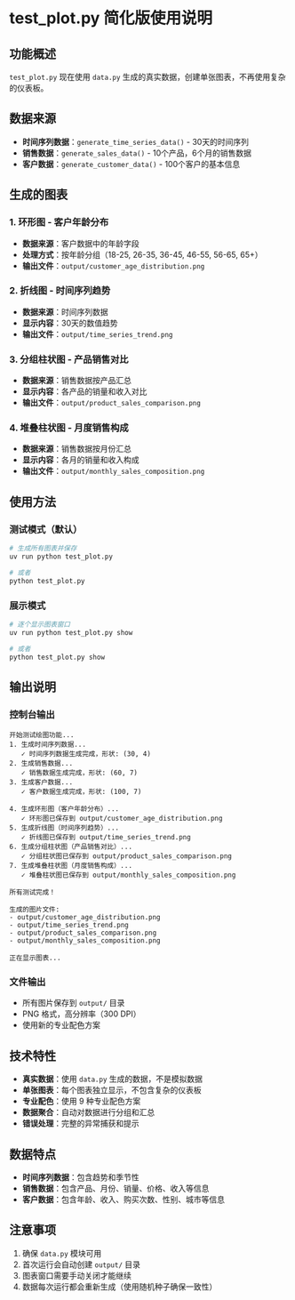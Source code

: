 # test_plot.py 简化版使用说明

## 功能概述

`test_plot.py` 现在使用 `data.py` 生成的真实数据，创建单张图表，不再使用复杂的仪表板。

## 数据来源

- **时间序列数据**：`generate_time_series_data()` - 30天的时间序列
- **销售数据**：`generate_sales_data()` - 10个产品，6个月的销售数据
- **客户数据**：`generate_customer_data()` - 100个客户的基本信息

## 生成的图表

### 1. 环形图 - 客户年龄分布
- **数据来源**：客户数据中的年龄字段
- **处理方式**：按年龄分组（18-25, 26-35, 36-45, 46-55, 56-65, 65+）
- **输出文件**：`output/customer_age_distribution.png`

### 2. 折线图 - 时间序列趋势
- **数据来源**：时间序列数据
- **显示内容**：30天的数值趋势
- **输出文件**：`output/time_series_trend.png`

### 3. 分组柱状图 - 产品销售对比
- **数据来源**：销售数据按产品汇总
- **显示内容**：各产品的销量和收入对比
- **输出文件**：`output/product_sales_comparison.png`

### 4. 堆叠柱状图 - 月度销售构成
- **数据来源**：销售数据按月份汇总
- **显示内容**：各月的销量和收入构成
- **输出文件**：`output/monthly_sales_composition.png`

## 使用方法

### 测试模式（默认）
```bash
# 生成所有图表并保存
uv run python test_plot.py

# 或者
python test_plot.py
```

### 展示模式
```bash
# 逐个显示图表窗口
uv run python test_plot.py show

# 或者
python test_plot.py show
```

## 输出说明

### 控制台输出
```
开始测试绘图功能...
1. 生成时间序列数据...
   ✓ 时间序列数据生成完成，形状: (30, 4)
2. 生成销售数据...
   ✓ 销售数据生成完成，形状: (60, 7)
3. 生成客户数据...
   ✓ 客户数据生成完成，形状: (100, 7)

4. 生成环形图（客户年龄分布）...
   ✓ 环形图已保存到 output/customer_age_distribution.png
5. 生成折线图（时间序列趋势）...
   ✓ 折线图已保存到 output/time_series_trend.png
6. 生成分组柱状图（产品销售对比）...
   ✓ 分组柱状图已保存到 output/product_sales_comparison.png
7. 生成堆叠柱状图（月度销售构成）...
   ✓ 堆叠柱状图已保存到 output/monthly_sales_composition.png

所有测试完成！

生成的图片文件:
- output/customer_age_distribution.png
- output/time_series_trend.png
- output/product_sales_comparison.png
- output/monthly_sales_composition.png

正在显示图表...
```

### 文件输出
- 所有图片保存到 `output/` 目录
- PNG 格式，高分辨率（300 DPI）
- 使用新的专业配色方案

## 技术特性

- **真实数据**：使用 `data.py` 生成的数据，不是模拟数据
- **单张图表**：每个图表独立显示，不包含复杂的仪表板
- **专业配色**：使用 9 种专业配色方案
- **数据聚合**：自动对数据进行分组和汇总
- **错误处理**：完整的异常捕获和提示

## 数据特点

- **时间序列数据**：包含趋势和季节性
- **销售数据**：包含产品、月份、销量、价格、收入等信息
- **客户数据**：包含年龄、收入、购买次数、性别、城市等信息

## 注意事项

1. 确保 `data.py` 模块可用
2. 首次运行会自动创建 `output/` 目录
3. 图表窗口需要手动关闭才能继续
4. 数据每次运行都会重新生成（使用随机种子确保一致性）

